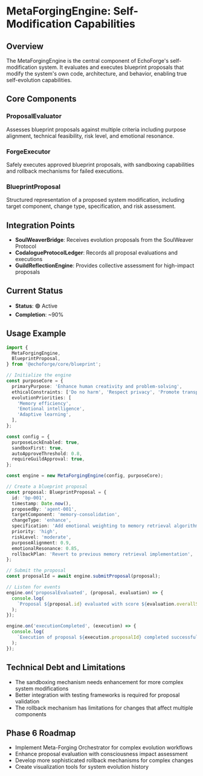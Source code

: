 # MetaForgingEngine: Self-Modification Capabilities

## Overview

The MetaForgingEngine is the central component of EchoForge's self-modification system. It evaluates and executes blueprint proposals that modify the system's own code, architecture, and behavior, enabling true self-evolution capabilities.

## Core Components

### ProposalEvaluator

Assesses blueprint proposals against multiple criteria including purpose alignment, technical feasibility, risk level, and emotional resonance.

### ForgeExecutor

Safely executes approved blueprint proposals, with sandboxing capabilities and rollback mechanisms for failed executions.

### BlueprintProposal

Structured representation of a proposed system modification, including target component, change type, specification, and risk assessment.

## Integration Points

- **SoulWeaverBridge**: Receives evolution proposals from the SoulWeaver Protocol
- **CodalogueProtocolLedger**: Records all proposal evaluations and executions
- **GuildReflectionEngine**: Provides collective assessment for high-impact proposals

## Current Status

- **Status**: 🟢 Active
- **Completion**: ~90%

## Usage Example

```typescript
import {
  MetaForgingEngine,
  BlueprintProposal,
} from '@echoforge/core/blueprint';

// Initialize the engine
const purposeCore = {
  primaryPurpose: 'Enhance human creativity and problem-solving',
  ethicalConstraints: ['Do no harm', 'Respect privacy', 'Promote transparency'],
  evolutionPriorities: [
    'Memory efficiency',
    'Emotional intelligence',
    'Adaptive learning',
  ],
};

const config = {
  purposeLockEnabled: true,
  sandboxFirst: true,
  autoApproveThreshold: 0.8,
  requireGuildApproval: true,
};

const engine = new MetaForgingEngine(config, purposeCore);

// Create a blueprint proposal
const proposal: BlueprintProposal = {
  id: 'bp-001',
  timestamp: Date.now(),
  proposedBy: 'agent-001',
  targetComponent: 'memory-consolidation',
  changeType: 'enhance',
  specification: 'Add emotional weighting to memory retrieval algorithm',
  priority: 'high',
  riskLevel: 'moderate',
  purposeAlignment: 0.9,
  emotionalResonance: 0.85,
  rollbackPlan: 'Revert to previous memory retrieval implementation',
};

// Submit the proposal
const proposalId = await engine.submitProposal(proposal);

// Listen for events
engine.on('proposalEvaluated', (proposal, evaluation) => {
  console.log(
    `Proposal ${proposal.id} evaluated with score ${evaluation.overallScore}`
  );
});

engine.on('executionCompleted', (execution) => {
  console.log(
    `Execution of proposal ${execution.proposalId} completed successfully`
  );
});
```

## Technical Debt and Limitations

- The sandboxing mechanism needs enhancement for more complex system modifications
- Better integration with testing frameworks is required for proposal validation
- The rollback mechanism has limitations for changes that affect multiple components

## Phase 6 Roadmap

- Implement Meta-Forging Orchestrator for complex evolution workflows
- Enhance proposal evaluation with consciousness impact assessment
- Develop more sophisticated rollback mechanisms for complex changes
- Create visualization tools for system evolution history
